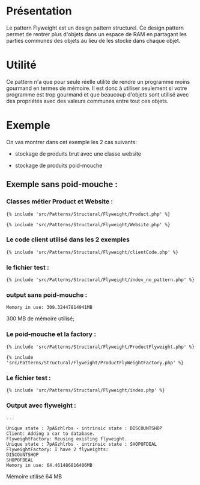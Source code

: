 # Présentation

Le pattern Flyweight est un design pattern structurel.
Ce design pattern permet de rentrer plus d'objets dans un espace de RAM en 
partagant les parties communes des objets au lieu de les stocké dans chaque objet.

# Utilité

Ce pattern n'a que pour seule réelle utilité de rendre un programme moins gourmand en termes de
mémoire. Il est donc à utiliser seulement si votre programme est trop gourmand et que beaucoup d'objets sont utilisé
avec des propriétés avec des valeurs communes entre tout ces objets.

# Exemple

On vas montrer dans cet exemple les 2 cas suivants:

- stockage de produits brut avec une classe website

- stockage de produits poid-mouche

## Exemple sans poid-mouche :

### Classes métier Product et Website :

```
{% include 'src/Patterns/Structural/Flyweight/Product.php' %}
``` 

```
{% include 'src/Patterns/Structural/Flyweight/Website.php' %}
```

### Le code client utilisé dans les 2 exemples 

```
{% include 'src/Patterns/Structural/Flyweight/clientCode.php' %}
```

### le fichier test : 

```
{% include 'src/Patterns/Structural/Flyweight/index_no_pattern.php' %}
```

### output sans poid-mouche : 

```
Memory in use: 309.32447814941MB
```

300 MB de mémoire utilisé;

### Le poid-mouche et la factory :

```
{% include 'src/Patterns/Structural/Flyweight/ProductFlyweight.php' %}
```

```
{% include 'src/Patterns/Structural/Flyweight/ProductFlyWeightFactory.php' %}
```

### Le fichier test :

```
{% include 'src/Patterns/Structural/Flyweight/index.php' %}
```

### Output avec flyweight : 

```
...

Unique state : 7pAGzhlrbs - intrinsic state : DISCOUNTSHOP 
Client: Adding a car to database.
FlyweightFactory: Reusing existing flyweight.
Unique state : 7pAGzhlrbs - intrinsic state : SHOPOFDEAL 
FlyweightFactory: I have 2 flyweights:
DISCOUNTSHOP
SHOPOFDEAL
Memory in use: 64.461486816406MB
```

Mémoire utilisé 64 MB
